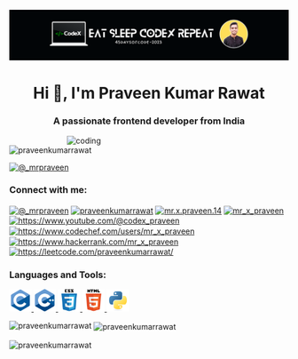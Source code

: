 ![logo](https://github.com/praveenkumarrawat/praveenkumarrawat/blob/main/45daysofcode.png)

<h1 align="center">Hi 👋, I'm Praveen Kumar Rawat</h1>
<h3 align="center">A passionate frontend developer from India</h3>

<img align="right" alt="coding" width="400" src="https://user-images.githubusercontent.com/55389276/140866485-8fb1c876-9a8f-4d6a-98dc-08c4981eaf70.gif">

<p align="left"> <img src="https://komarev.com/ghpvc/?username=praveenkumarrawat&label=Profile%20views&color=0e75b6&style=flat" alt="praveenkumarrawat" /> </p>

<p align="left"> <a href="https://twitter.com/@_mrpraveen" target="blank"><img src="https://img.shields.io/twitter/follow/@_mrpraveen?logo=twitter&style=for-the-badge" alt="@_mrpraveen" /></a> </p>

<h3 align="left">Connect with me:</h3>
<p align="left">
<a href="https://twitter.com/@_mrpraveen" target="blank"><img align="center" src="https://raw.githubusercontent.com/rahuldkjain/github-profile-readme-generator/master/src/images/icons/Social/twitter.svg" alt="@_mrpraveen" height="30" width="40" /></a>
<a href="https://linkedin.com/in/praveenkumarrawat" target="blank"><img align="center" src="https://raw.githubusercontent.com/rahuldkjain/github-profile-readme-generator/master/src/images/icons/Social/linked-in-alt.svg" alt="praveenkumarrawat" height="30" width="40" /></a>
<a href="https://fb.com/mr.x.praveen.14" target="blank"><img align="center" src="https://raw.githubusercontent.com/rahuldkjain/github-profile-readme-generator/master/src/images/icons/Social/facebook.svg" alt="mr.x.praveen.14" height="30" width="40" /></a>
<a href="https://instagram.com/mr_x_praveen" target="blank"><img align="center" src="https://raw.githubusercontent.com/rahuldkjain/github-profile-readme-generator/master/src/images/icons/Social/instagram.svg" alt="mr_x_praveen" height="30" width="40" /></a>
<a href="https://www.youtube.com/c/https://www.youtube.com/@codex_praveen" target="blank"><img align="center" src="https://raw.githubusercontent.com/rahuldkjain/github-profile-readme-generator/master/src/images/icons/Social/youtube.svg" alt="https://www.youtube.com/@codex_praveen" height="30" width="40" /></a>
<a href="https://www.codechef.com/users/https://www.codechef.com/users/mr_x_praveen" target="blank"><img align="center" src="https://cdn.jsdelivr.net/npm/simple-icons@3.1.0/icons/codechef.svg" alt="https://www.codechef.com/users/mr_x_praveen" height="30" width="40" /></a>
<a href="https://www.hackerrank.com/https://www.hackerrank.com/mr_x_praveen" target="blank"><img align="center" src="https://raw.githubusercontent.com/rahuldkjain/github-profile-readme-generator/master/src/images/icons/Social/hackerrank.svg" alt="https://www.hackerrank.com/mr_x_praveen" height="30" width="40" /></a>
<a href="https://www.leetcode.com/https://leetcode.com/praveenkumarrawat/" target="blank"><img align="center" src="https://raw.githubusercontent.com/rahuldkjain/github-profile-readme-generator/master/src/images/icons/Social/leet-code.svg" alt="https://leetcode.com/praveenkumarrawat/" height="30" width="40" /></a>
</p>

<h3 align="left">Languages and Tools:</h3>
<p align="left"> <a href="https://www.cprogramming.com/" target="_blank" rel="noreferrer"> <img src="https://raw.githubusercontent.com/devicons/devicon/master/icons/c/c-original.svg" alt="c" width="40" height="40"/> </a> <a href="https://www.w3schools.com/cpp/" target="_blank" rel="noreferrer"> <img src="https://raw.githubusercontent.com/devicons/devicon/master/icons/cplusplus/cplusplus-original.svg" alt="cplusplus" width="40" height="40"/> </a> <a href="https://www.w3schools.com/css/" target="_blank" rel="noreferrer"> <img src="https://raw.githubusercontent.com/devicons/devicon/master/icons/css3/css3-original-wordmark.svg" alt="css3" width="40" height="40"/> </a> <a href="https://www.w3.org/html/" target="_blank" rel="noreferrer"> <img src="https://raw.githubusercontent.com/devicons/devicon/master/icons/html5/html5-original-wordmark.svg" alt="html5" width="40" height="40"/> </a> <a href="https://www.python.org" target="_blank" rel="noreferrer"> <img src="https://raw.githubusercontent.com/devicons/devicon/master/icons/python/python-original.svg" alt="python" width="40" height="40"/> </a> </p>

<p><img align="left" src="https://github-readme-stats.vercel.app/api/top-langs?username=praveenkumarrawat&show_icons=true&locale=en&layout=compact" alt="praveenkumarrawat" /></p>

<p>&nbsp;<img align="center" src="https://github-readme-stats.vercel.app/api?username=praveenkumarrawat&show_icons=true&locale=en" alt="praveenkumarrawat" /></p>

<p><img align="center" src="https://github-readme-streak-stats.herokuapp.com/?user=praveenkumarrawat&" alt="praveenkumarrawat" /></p>
